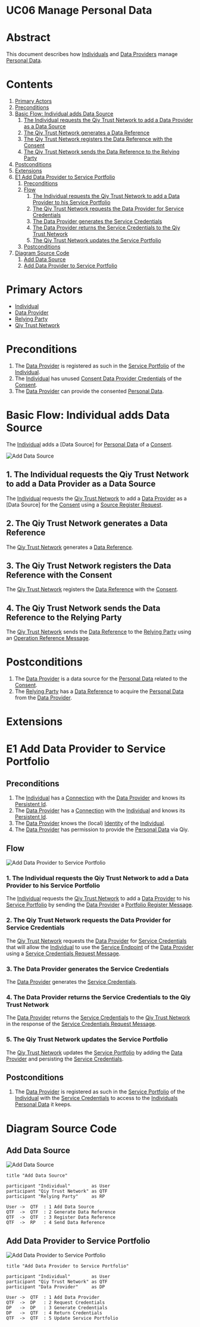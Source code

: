 # UC06 Manage Personal Data

# Abstract

This document describes how [Individuals](../Definitions.md#individual) and [Data Providers](../Definitions.md#data-provider) manage [Personal Data](../Definitions.md#personal-data).

# Contents


1. [Primary Actors](#primary-actors)
1. [Preconditions](#preconditions)
1. [Basic Flow: Individual adds Data Source](#basic-flow-individual-adds-data-source)
	1. [The Individual requests the Qiy Trust Network to add a Data Provider as a Data Source](#1-the-individual-requests-the-qiy-trust-network-to-add-a-data-provider-as-a-data-source)
	1. [The Qiy Trust Network generates a Data Reference](#2-the-qiy-trust-network-generates-a-data-reference)
	1. [The Qiy Trust Network registers the Data Reference with the Consent](#3-the-qiy-trust-network-registers-the-data-reference-with-the-consent)
	1. [The Qiy Trust Network sends the Data Reference to the Relying Party](#4-the-qiy-trust-network-sends-the-data-reference-to-the-relying-party)
1. [Postconditions](#postconditions)
1. [Extensions](#extensions)
1. [E1 Add Data Provider to Service Portfolio](#e1-add-data-provider-to-service-portfolio)
	1. [Preconditions](#preconditions)
	1. [Flow](#flow)
		1. [The Individual requests the Qiy Trust Network to add a Data Provider to his Service Portfolio](#1-the-individual-requests-the-qiy-trust-network-to-add-a-data-provider-to-his-service-portfolio)
		1. [The Qiy Trust Network requests the Data Provider for Service Credentials](#2-the-qiy-trust-network-requests-the-data-provider-for-service-credentials)
		1. [The Data Provider generates the Service Credentials](#3-the-data-provider-generates-the-service-credentials)
		1. [The Data Provider returns the Service Credentials to the Qiy Trust Network](#4-the-data-provider-returns-the-service-credentials-to-the-qiy-trust-network)
		1. [The Qiy Trust Network updates the Service Portfolio](#5-the-qiy-trust-network-updates-the-service-portfolio)
	1. [Postconditions](#postconditions)
1. [Diagram Source Code](#diagram-source-code)
	1. [Add Data Source](#add-data-source)
	1. [Add Data Provider to Service Portfolio](#add-data-provider-to-service-portfolio)

# Primary Actors

* [Individual](../Definitions.md#individual)
* [Data Provider](../Definitions.md#data-provider)
* [Relying Party](../Definitions.md#relying-party)
* [Qiy Trust Network](../Definitions.md#qiy-trust-network)


# Preconditions

1. The [Data Provider](../Definitions.md#data-provider) is registered as such in the [Service Portfolio](../Definitions.md#service-portfolio) of the [Individual](../Definitions.md#individual).
1. The [Individual](../Definitions.md#individual) has unused [Consent Data Provider Credentials](../Definitions.md#consent-data-provider-credentials) of the [Consent](../Definitions.md#consent).
1. The [Data Provider](../Definitions.md#data-provider) can provide the consented [Personal Data](../Definitions.md#personal-data).

# Basic Flow: Individual adds Data Source

The [Individual](../Definitions.md#individual) adds a [Data Source] for [Personal Data](../Definitions.md#personal-data) of a [Consent](../Definitions.md#consent).

![Add Data Source](../images/Add_Data_Source_-_UC06.png)


## 1. The Individual requests the Qiy Trust Network to add a Data Provider as a Data Source

The [Individual](../Definitions.md#individual) requests the [Qiy Trust Network](../Definitions.md#qiy-trust-network) to add a [Data Provider](../Definitions.md#data-provider) as a [Data Source] for the [Consent](../Definitions.md#consent) using a [Source Register Request](../Definitions.md#source-register-request).

## 2. The Qiy Trust Network generates a Data Reference

The [Qiy Trust Network](../Definitions.md#qiy-trust-network) generates a [Data Reference](../Definitions.md#data-reference).

## 3. The Qiy Trust Network registers the Data Reference with the Consent

The [Qiy Trust Network](../Definitions.md#qiy-trust-network) registers the [Data Reference](../Definitions.md#data-reference) with the [Consent](../Definitions.md#consent).

## 4. The Qiy Trust Network sends the Data Reference to the Relying Party

The [Qiy Trust Network](../Definitions.md#qiy-trust-network) sends the [Data Reference](../Definitions.md#data-reference) to the [Relying Party](../Definitions.md#relying-party) using an [Operation Reference Message](../Definitions.md#operation-reference-message).


# Postconditions

1. The [Data Provider](../Definitions.md#data-provider) is a data source for the [Personal Data](../Definitions.md#personal-data) related to the [Consent](../Definitions.md#consent).
2. The [Relying Party](../Definitions.md#relying-party) has a [Data Reference](../Definitions.md#data-reference) to acquire the [Personal Data](../Definitions.md#personal-data) from the [Data Provider](../Definitions.md#data-provider).


# Extensions

# E1 Add Data Provider to Service Portfolio

## Preconditions

1. The [Individual](../Definitions.md#individual) has a [Connection](../Definitions.md#connection) with the [Data Provider](../Definitions.md#data-provider) and knows its [Persistent Id](../Definitions.md#persistent-id). 
1. The [Data Provider](../Definitions.md#data-provider) has a [Connection](../Definitions.md#connection) with the [Individual](../Definitions.md#individual) and knows its [Persistent Id](../Definitions.md#persistent-id).
1. The [Data Provider](../Definitions.md#data-provider) knows the (local) [Identity](../Definitions.md#identity) of the [Individual](../Definitions.md#individual).
1. The [Data Provider](../Definitions.md#data-provider) has permission to provide the [Personal Data](../Definitions.md#personal-data) via Qiy.

## Flow

![Add Data Provider to Service Portfolio](../images/Add_Data_Provider_to_Service_Portfolio_-_UC06.png)

### 1. The Individual requests the Qiy Trust Network to add a Data Provider to his Service Portfolio

The [Individual](../Definitions.md#individual) requests the [Qiy Trust Network](../Definitions.md#qiy-trust-network) to add a [Data Provider](../Definitions.md#data-provider) to his [Service Portfolio](../Definitions.md#service-portfolio) by sending the [Data Provider](../Definitions.md#data-provider) a [Portfolio Register Message](../Definitions.md#portfolio-register-message).

### 2. The Qiy Trust Network requests the Data Provider for Service Credentials

The [Qiy Trust Network](../Definitions.md#qiy-trust-network) requests the [Data Provider](../Definitions.md#data-provider) for [Service Credentials](../Definitions.md#service-credentials) that will allow the [Individual](../Definitions.md#individual) to use the [Service Endpoint](../Definitions.md#service-endpoint) of the [Data Provider](../Definitions.md#data-provider) using a [Service Credentials Request Message](../Definitions.md#service-credentials-request-message).

### 3. The Data Provider generates the Service Credentials

The [Data Provider](../Definitions.md#data-provider) generates the [Service Credentials](../Definitions.md#service-credentials).

### 4. The Data Provider returns the Service Credentials to the Qiy Trust Network

The [Data Provider](../Definitions.md#data-provider) returns the [Service Credentials](../Definitions.md#service-credentials) to the [Qiy Trust Network](../Definitions.md#qiy-trust-network) in the response of the [Service Credentials Request Message](../Definitions.md#service-credentials-request-message).

### 5. The Qiy Trust Network updates the Service Portfolio

The [Qiy Trust Network](../Definitions.md#qiy-trust-network) updates the [Service Portfolio](../Definitions.md#service-portfolio) by adding the [Data Provider](../Definitions.md#data-provider) and persisting the [Service Credentials](../Definitions.md#service-credentials).


## Postconditions

1. The [Data Provider](../Definitions.md#data-provider) is registered as such in the [Service Portfolio](../Definitions.md#service-portfolio) of the [Individual](../Definitions.md#individual) with the [Service Credentials](../Definitions.md#service-credentials) to access to the [Individuals](../Definitions.md#individual) [Personal Data](../Definitions.md#personal-data) it keeps.


# Diagram Source Code

## Add Data Source

![Add Data Source](../images/Add_Data_Source_-_UC06.png)

```
title "Add Data Source"

participant "Individual"        as User
participant "Qiy Trust Network" as QTF
participant "Relying Party"     as RP

User ->  QTF  : 1 Add Data Source
QTF  ->  QTF  : 2 Generate Data Reference
QTF  ->  QTF  : 3 Register Data Reference
QTF  ->  RP   : 4 Send Data Reference
```

## Add Data Provider to Service Portfolio

![Add Data Provider to Service Portfolio](../images/Add_Data_Provider_to_Service_Portfolio_-_UC06.png)

```
title "Add Data Provider to Service Portfolio"

participant "Individual"        as User
participant "Qiy Trust Network" as QTF
participant "Data Provider"     as DP

User ->  QTF  : 1 Add Data Provider
QTF  ->  DP   : 2 Request Credentials
DP   ->  DP   : 3 Generate Credentials
DP   ->  QTF  : 4 Return Credentials
QTF  ->  QTF  : 5 Update Service Portfolio
```

